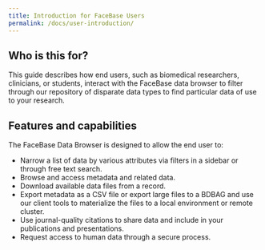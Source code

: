 ```yaml
---
title: Introduction for FaceBase Users
permalink: /docs/user-introduction/
---
```


## Who is this for?

This guide describes how end users, such as biomedical researchers, clinicians, or students, interact with the FaceBase data browser to filter through our repository of disparate data types to find particular data of use to your research.

## Features and capabilities

The FaceBase Data Browser is designed to allow the end user to:

* Narrow a list of data by various attributes via filters in a sidebar or through free text search.
* Browse and access metadata and related data.
* Download available data files from a record.
* Export metadata as a CSV file or export large files to a BDBAG and use our client tools to materialize the files to a local environment or remote cluster.
* Use journal-quality citations to share data and include in your publications and presentations.
* Request access to human data through a secure process.
